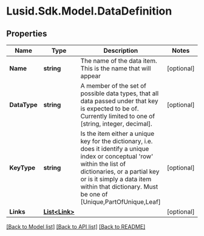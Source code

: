 
# Lusid.Sdk.Model.DataDefinition

## Properties

Name | Type | Description | Notes
------------ | ------------- | ------------- | -------------
**Name** | **string** | The name of the data item. This is the name that will appear | [optional] 
**DataType** | **string** | A member of the set of possible data types, that all data passed under that key is expected to be of.  Currently limited to one of [string, integer, decimal]. | [optional] 
**KeyType** | **string** | Is the item either a unique key for the dictionary, i.e. does it identify a unique index or conceptual &#39;row&#39; within the list of dictionaries,  or a partial key or is it simply a data item within that dictionary. Must be one of [Unique,PartOfUnique,Leaf] | [optional] 
**Links** | [**List&lt;Link&gt;**](Link.md) |  | [optional] 

[[Back to Model list]](../README.md#documentation-for-models)
[[Back to API list]](../README.md#documentation-for-api-endpoints)
[[Back to README]](../README.md)

